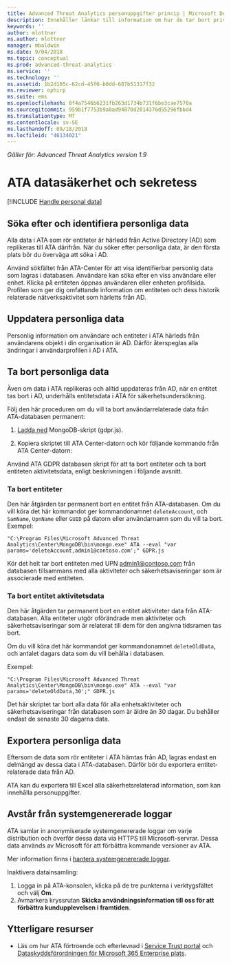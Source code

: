 ```yaml
---
title: Advanced Threat Analytics personuppgifter princip | Microsoft Docs
description: Innehåller länkar till information om hur du tar bort privat information och personliga data från ATA.
keywords: ''
author: mlottner
ms.author: mlottner
manager: mbaldwin
ms.date: 9/04/2018
ms.topic: conceptual
ms.prod: advanced-threat-analytics
ms.service: ''
ms.technology: ''
ms.assetid: 1b2d185c-62cd-45f0-b0dd-687b51317f32
ms.reviewer: ophirp
ms.suite: ems
ms.openlocfilehash: 0f4a7546b6231fb263d1734b731f6be3cae7570a
ms.sourcegitcommit: 959b1f7753b9a8ad94870d2014376d55296fbbd4
ms.translationtype: MT
ms.contentlocale: sv-SE
ms.lasthandoff: 09/18/2018
ms.locfileid: "46134021"
---
```

*Gäller för: Advanced Threat Analytics version 1.9*

# <a name="ata-data-security-and-privacy"></a>ATA datasäkerhet och sekretess

[!INCLUDE [Handle personal data](../includes/gdpr-intro-sentence.md)]

## <a name="searching-for-and-identifying-personal-data"></a>Söka efter och identifiera personliga data 

Alla data i ATA som rör entiteter är härledd från Active Directory (AD) som replikeras till ATA därifrån. När du söker efter personliga data, är den första plats bör du överväga att söka i AD. 

Använd sökfältet från ATA-Center för att visa identifierbar personlig data som lagras i databasen. Användare kan söka efter en viss användare eller enhet. Klicka på entiteten öppnas användaren eller enheten profilsida. Profilen som ger dig omfattande information om entiteten och dess historik relaterade nätverksaktivitet som härletts från AD. 

## <a name="updating-personal-data"></a>Uppdatera personliga data 

Personlig information om användare och entiteter i ATA härleds från användarens objekt i din organisation är AD. Därför återspeglas alla ändringar i användarprofilen i AD i ATA. 

## <a name="deleting-personal-data"></a>Ta bort personliga data 

Även om data i ATA replikeras och alltid uppdateras från AD, när en entitet tas bort i AD, underhålls entitetsdata i ATA för säkerhetsundersökning. 

Följ den här proceduren om du vill ta bort användarrelaterade data från ATA-databasen permanent: 

1. [Ladda ned](https://aka.ms/ata-gdpr-script) MongoDB-skript (gdpr.js).  

2. Kopiera skriptet till ATA Center-datorn och kör följande kommando från ATA Center-datorn: 

Använd ATA GDPR databasen skript för att ta bort entiteter och ta bort entiteten aktivitetsdata, enligt beskrivningen i följande avsnitt.

### <a name="delete-entities"></a>Ta bort entiteter

Den här åtgärden tar permanent bort en entitet från ATA-databasen. Om du vill köra det här kommandot ger kommandonamnet `deleteAccount`, och `SamName`, `UpnName` eller `GUID` på datorn eller användarnamn som du vill ta bort. Exempel: 

`"C:\Program Files\Microsoft Advanced Threat Analytics\Center\MongoDB\bin\mongo.exe" ATA --eval "var params='deleteAccount,admin1@contoso.com';" GDPR.js`

Kör det helt tar bort entiteten med UPN admin1@contoso.com från databasen tillsammans med alla aktiviteter och säkerhetsaviseringar som är associerade med entiteten. 

### <a name="delete-entity-activity-data"></a>Ta bort entitet aktivitetsdata

Den här åtgärden tar permanent bort en entitet aktiviteter data från ATA-databasen. Alla entiteter utgör oförändrade men aktiviteter och säkerhetsaviseringar som är relaterat till dem för den angivna tidsramen tas bort. 

Om du vill köra det här kommandot ger kommandonamnet `deleteOldData`, och antalet dagars data som du vill behålla i databasen. 

Exempel: 

`"C:\Program Files\Microsoft Advanced Threat Analytics\Center\MongoDB\bin\mongo.exe" ATA --eval "var params='deleteOldData,30';" GDPR.js`

Det här skriptet tar bort alla data för alla enhetsaktiviteter och säkerhetsaviseringar från databasen som är äldre än 30 dagar. Du behåller endast de senaste 30 dagarna data.

## <a name="exporting-personal-data"></a>Exportera personliga data 

Eftersom de data som rör entiteter i ATA hämtas från AD, lagras endast en delmängd av dessa data i ATA-databasen. Därför bör du exportera entitet-relaterade data från AD. 

ATA kan du exportera till Excel alla säkerhetsrelaterad information, som kan innehålla personuppgifter. 

 
## <a name="opt-out-of-system-generated-logs"></a>Avstår från systemgenererade loggar 

ATA samlar in anonymiserade systemgenererade loggar om varje distribution och överför dessa data via HTTPS till Microsoft-servrar. Dessa data används av Microsoft för att förbättra kommande versioner av ATA. 

Mer information finns i [hantera systemgenererade loggar](manage-telemetry-settings.md).

Inaktivera datainsamling:

1. Logga in på ATA-konsolen, klicka på de tre punkterna i verktygsfältet och välj **Om**. 
2. Avmarkera kryssrutan **Skicka användningsinformation till oss för att förbättra kundupplevelsen i framtiden**. 

## <a name="additional-resources"></a>Ytterligare resurser

- Läs om hur ATA förtroende och efterlevnad i [Service Trust portal](https://servicetrust.microsoft.com/ViewPage/GDPRGetStarted) och [Dataskyddsförordningen för Microsoft 365 Enterprise plats](https://docs.microsoft.com/microsoft-365/compliance/compliance-solutions-overview).

